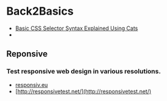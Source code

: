 # Back2Basics

* [Basic CSS Selector Syntax Explained Using Cats](https://robots.thoughtbot.com/basic-css-selectors-explained-with-cats)
* 


## Reponsive 
###  Test responsive web design in various resolutions.
* [responsiv.eu](http://responsiv.eu/)
* [http://responsivetest.net/](http://responsivetest.net/)
